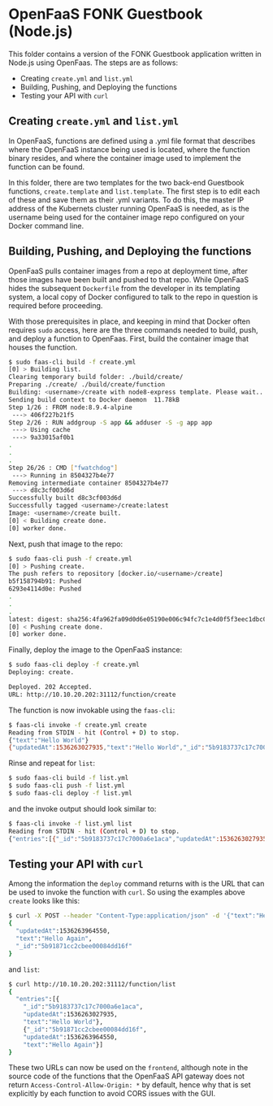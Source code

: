 # OpenFaaS FONK Guestbook (Node.js)

This folder contains a version of the FONK Guestbook application written in Node.js using OpenFaas.  The steps are as follows:

* Creating `create.yml` and `list.yml`
* Building, Pushing, and Deploying the functions
* Testing your API with `curl`

## Creating `create.yml` and `list.yml`
In OpenFaaS, functions are defined using a .yml file format that describes where the OpenFaaS instance being used is located, where the function binary resides, and where the container image used to implement the function can be found.

In this folder, there are two templates for the two back-end Guestbook functions, `create.template` and `list.template`.  The first step is to edit each of these and save them as their .yml variants.  To do this, the master IP address of the Kubernets cluster running OpenFaaS is needed, as is the username being used for the container image repo configured on your Docker command line.

## Building, Pushing, and Deploying the functions
OpenFaaS pulls container images from a repo at deployment time, after those images have been built and pushed to that repo.  While OpenFaaS hides the subsequent `Dockerfile` from the developer in its templating system, a local copy of Docker configured to talk to the repo in question is required before proceeding.

With those prerequisites in place, and keeping in mind that Docker often requires `sudo` access, here are the three commands needed to build, push, and deploy a function to OpenFaas.  First, build the container image that houses the function.

```bash
$ sudo faas-cli build -f create.yml
[0] > Building list.
Clearing temporary build folder: ./build/create/
Preparing ./create/ ./build/create/function
Building: <username>/create with node8-express template. Please wait..
Sending build context to Docker daemon  11.78kB
Step 1/26 : FROM node:8.9.4-alpine
 ---> 406f227b21f5
Step 2/26 : RUN addgroup -S app && adduser -S -g app app
 ---> Using cache
 ---> 9a33015af0b1
.
.
.
Step 26/26 : CMD ["fwatchdog"]
 ---> Running in 8504327b4e77
Removing intermediate container 8504327b4e77
 ---> d8c3cf003d6d
Successfully built d8c3cf003d6d
Successfully tagged <username>/create:latest
Image: <username>/create built.
[0] < Building create done.
[0] worker done.
```

Next, push that image to the repo:
```bash
$ sudo faas-cli push -f create.yml
[0] > Pushing create.
The push refers to repository [docker.io/<username>/create]
b5f158794b91: Pushed
6293e4114d0e: Pushed
.
.
.
latest: digest: sha256:4fa962fa09d0d6e05190e006c94fc7c1e4d0f5f3eec1dbc0c7dfce2a13005396 size: 3038
[0] < Pushing create done.
[0] worker done.
```

Finally, deploy the image to the OpenFaaS instance:
```bash
$ sudo faas-cli deploy -f create.yml
Deploying: create.

Deployed. 202 Accepted.
URL: http://10.10.20.202:31112/function/create
```

The function is now invokable using the `faas-cli`:

```bash
$ faas-cli invoke -f create.yml create
Reading from STDIN - hit (Control + D) to stop.
{"text":"Hello World"}                          
{"updatedAt":1536263027935,"text":"Hello World","_id":"5b9183737c17c7000a6e1aca"}
```

Rinse and repeat for `list`:

```bash
$ sudo faas-cli build -f list.yml
$ sudo faas-cli push -f list.yml
$ sudo faas-cli deploy -f list.yml
```

and the invoke output should look similar to:
```bash
$ faas-cli invoke -f list.yml list
Reading from STDIN - hit (Control + D) to stop.
{"entries":[{"_id":"5b9183737c17c7000a6e1aca","updatedAt":1536263027935,"text":"Hello World"}]}
```

## Testing your API with `curl`
Among the information the `deploy` command returns with is the URL that can be used to invoke the function with `curl`.  So using the examples above `create` looks like this:

```bash
$ curl -X POST --header "Content-Type:application/json" -d '{"text":"Hello Again"}'  http://10.10.20.202:31112/function/create
{
  "updatedAt":1536263964550,
  "text":"Hello Again",
  "_id":"5b91871cc2cbee00084dd16f"
}
```

and `list`:

```bash
$ curl http://10.10.20.202:31112/function/list
{
  "entries":[{
    "_id":"5b9183737c17c7000a6e1aca",
    "updatedAt":1536263027935,
    "text":"Hello World"},
    {"_id":"5b91871cc2cbee00084dd16f",
    "updatedAt":1536263964550,
    "text":"Hello Again"}]
}
```

These two URLs can now be used on the `frontend`, although note in the source code of the functions that the OpenFaaS API gateway does not return `Access-Control-Allow-Origin: *` by default, hence why that is set explicitly by each function to avoid CORS issues with the GUI.
